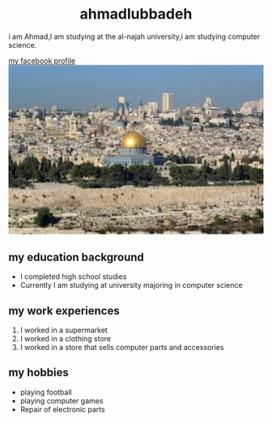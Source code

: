 <!DOCTYPE html>
<html>
<head>
<title>ahmad</title>
<body>
<h1 style="text-align:center">ahmadlubbadeh</h1>
<p title="my summary">i am Ahmad,I am studying at the al-najah university,i am studying computer science.</p>
<a href="https://www.facebook.com/ahmad.lubbadeh.13">my facebook profile</a>
<br>
<img src="jerusalem.jpg" alt="Jerusalem city" font-size:height=800 width=600>
<br>
<h2>my education background</h2>
<ul>
<li>I completed high school studies</li>
<li>Currently I am studying at university majoring in computer science</li>
</ul>
<h2> my work experiences</h2>
<ol>
<li>I worked in a supermarket</li>
<li>I worked in a clothing store</li>
<li>I worked in a store that sells computer parts and accessories</li>
</ol>
<h2> my hobbies</h2>
<ul>
<li>playing football</li>
<li>playing computer games</li>
<li>Repair of electronic parts</li>
<ul>
</body>
</html>
